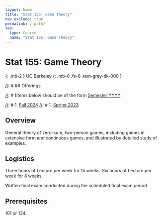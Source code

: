 ```yaml
---
layout: home
title: "Stat 155: Game Theory"
nav_exclude: true
permalink: /:path/
seo:
  type: Course
  name: "Stat 155: Game Theory"
---
```


# Stat 155: Game Theory
{: .mb-2 }
UC Berkeley
{: .mb-0 .fs-6 .text-grey-dk-000 }


[//]: # ## Offerings

[//]: # (Items below should be of the form [Semester YYYY](semester-year)

[//]: # (Notably the paths should not have leading slashes in real sites.)

[//]: # 1. [Fall 2024](/fall-2024)
[//]: # 1. [Spring 2023](/spring-2023)

## Overview

General theory of zero-sum, two-person games, including games in extensive form and continuous games, and illustrated by detailed study of examples. 

## Logistics

Three hours of Lecture per week for 15 weeks.  Six hours of Lecture per week for 8 weeks.

Written final exam conducted during the scheduled final exam period.

## Prerequisites

101 or 134. 
